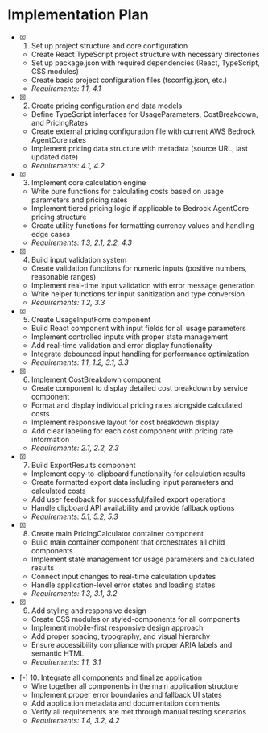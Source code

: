 # Implementation Plan

- [x] 1. Set up project structure and core configuration

  - Create React TypeScript project structure with necessary directories
  - Set up package.json with required dependencies (React, TypeScript, CSS modules)
  - Create basic project configuration files (tsconfig.json, etc.)
  - _Requirements: 1.1, 4.1_

- [x] 2. Create pricing configuration and data models

  - Define TypeScript interfaces for UsageParameters, CostBreakdown, and PricingRates
  - Create external pricing configuration file with current AWS Bedrock AgentCore rates
  - Implement pricing data structure with metadata (source URL, last updated date)
  - _Requirements: 4.1, 4.2_

- [x] 3. Implement core calculation engine

  - Write pure functions for calculating costs based on usage parameters and pricing rates
  - Implement tiered pricing logic if applicable to Bedrock AgentCore pricing structure
  - Create utility functions for formatting currency values and handling edge cases
  - _Requirements: 1.3, 2.1, 2.2, 4.3_

- [x] 4. Build input validation system

  - Create validation functions for numeric inputs (positive numbers, reasonable ranges)
  - Implement real-time input validation with error message generation
  - Write helper functions for input sanitization and type conversion
  - _Requirements: 1.2, 3.3_

- [x] 5. Create UsageInputForm component

  - Build React component with input fields for all usage parameters
  - Implement controlled inputs with proper state management
  - Add real-time validation and error display functionality
  - Integrate debounced input handling for performance optimization
  - _Requirements: 1.1, 1.2, 3.1, 3.3_

- [x] 6. Implement CostBreakdown component

  - Create component to display detailed cost breakdown by service component
  - Format and display individual pricing rates alongside calculated costs
  - Implement responsive layout for cost breakdown display
  - Add clear labeling for each cost component with pricing rate information
  - _Requirements: 2.1, 2.2, 2.3_

- [x] 7. Build ExportResults component

  - Implement copy-to-clipboard functionality for calculation results
  - Create formatted export data including input parameters and calculated costs
  - Add user feedback for successful/failed export operations
  - Handle clipboard API availability and provide fallback options
  - _Requirements: 5.1, 5.2, 5.3_

- [x] 8. Create main PricingCalculator container component

  - Build main container component that orchestrates all child components
  - Implement state management for usage parameters and calculated results
  - Connect input changes to real-time calculation updates
  - Handle application-level error states and loading states
  - _Requirements: 1.3, 3.1, 3.2_

- [x] 9. Add styling and responsive design

  - Create CSS modules or styled-components for all components
  - Implement mobile-first responsive design approach
  - Add proper spacing, typography, and visual hierarchy
  - Ensure accessibility compliance with proper ARIA labels and semantic HTML
  - _Requirements: 1.1, 3.1_

- [-] 10. Integrate all components and finalize application
  - Wire together all components in the main application structure
  - Implement proper error boundaries and fallback UI states
  - Add application metadata and documentation comments
  - Verify all requirements are met through manual testing scenarios
  - _Requirements: 1.4, 3.2, 4.2_

